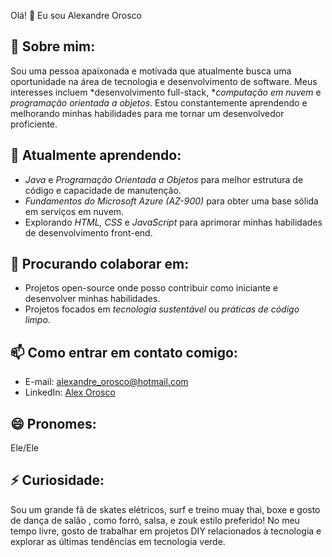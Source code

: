Olá! 👋 Eu sou Alexandre Orosco

## 👀 Sobre mim:
Sou uma pessoa apaixonada e motivada que atualmente busca uma oportunidade na área de tecnologia e desenvolvimento de software. Meus interesses incluem *desenvolvimento full-stack, **computação em nuvem* e *programação orientada a objetos*. Estou constantemente aprendendo e melhorando minhas habilidades para me tornar um desenvolvedor proficiente.

## 🌱 Atualmente aprendendo:
- *Java* e *Programação Orientada a Objetos* para melhor estrutura de código e capacidade de manutenção.
- *Fundamentos do Microsoft Azure (AZ-900)* para obter uma base sólida em serviços em nuvem.
- Explorando *HTML, CSS* e *JavaScript* para aprimorar minhas habilidades de desenvolvimento front-end.

## 💞️ Procurando colaborar em:
- Projetos open-source onde posso contribuir como iniciante e desenvolver minhas habilidades.
- Projetos focados em *tecnologia sustentável* ou *práticas de código limpo*.
  
## 📫 Como entrar em contato comigo:
- E-mail: alexandre_orosco@hotmail.com
- LinkedIn: [Alex Orosco](https://linkedin.com/in/alexorosco)

## 😄 Pronomes:
Ele/Ele

## ⚡ Curiosidade:
Sou um grande fã de skates elétricos, surf e treino muay thai, boxe e gosto de dança de salão , como forró, salsa, e zouk estilo preferido! No meu tempo livre, gosto de trabalhar em projetos DIY relacionados à tecnologia e explorar as últimas tendências em tecnologia verde.

